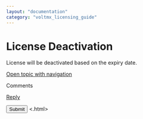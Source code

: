 ```yaml
---
layout: "documentation"
category: "voltmx_licensing_guide"
---
```

                           

License Deactivation
====================

License will be deactivated based on the expiry date.

[Open topic with navigation](../Content/License_Deactivation.html)

Comments

[Reply](#)

 

</div> <input class="comment-submit" type="button" value="Submit" > </div> </div> </body> <.html></x-turndown>
